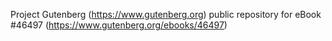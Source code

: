 Project Gutenberg (https://www.gutenberg.org) public repository for eBook #46497 (https://www.gutenberg.org/ebooks/46497)
